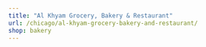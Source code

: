 ```yaml
---
title: "Al Khyam Grocery, Bakery & Restaurant"
url: /chicago/al-khyam-grocery-bakery-and-restaurant/
shop: bakery
---
```

